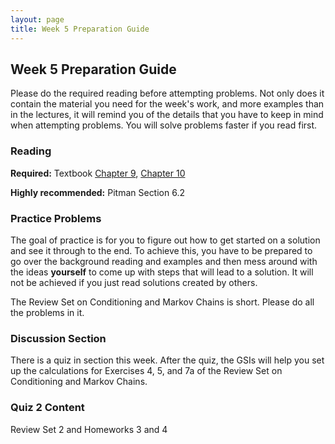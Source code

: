```yaml
---
layout: page
title: Week 5 Preparation Guide
---
```


## Week 5 Preparation Guide ##

Please do the required reading before attempting problems. Not only does it contain the material you need for the week's work, and more examples than in the lectures, it will remind you of the details that you have to keep in mind when attempting problems. You will solve problems faster if you read first.

### Reading ###
**Required:** Textbook [Chapter 9](http://prob140.org/textbook/chapters/Chapter_09/00_Conditioning_Revisited), [Chapter 10](http://prob140.org/textbook/chapters/Chapter_10/00_Markov_Chains)

**Highly recommended:** Pitman Section 6.2

### Practice Problems ###
The goal of practice is for you to figure out how to get started on a solution and see it through to the end. To achieve this, you have to be prepared to go over the background reading and examples and then mess around with the ideas **yourself** to come up with steps that will lead to a solution. It will not be achieved if you just read solutions created by others.

The Review Set on Conditioning and Markov Chains is short. Please do all the problems in it.

### Discussion Section ###
There is a quiz in section this week. After the quiz, the GSIs will help you set up the calculations for Exercises 4, 5, and 7a of the Review Set on Conditioning and Markov Chains.

### Quiz 2 Content ###
Review Set 2 and Homeworks 3 and 4

